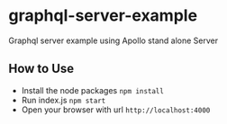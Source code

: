 # graphql-server-example

Graphql server example using Apollo stand alone Server

## How to Use

- Install the node packages `npm install`
- Run index.js `npm start`
- Open your browser with url `http://localhost:4000`
